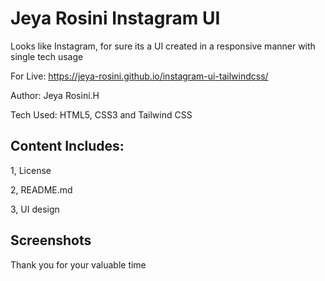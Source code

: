 # Jeya Rosini Instagram UI

Looks like Instagram, for sure its a UI created in a responsive manner with single tech usage

For Live: https://jeya-rosini.github.io/instagram-ui-tailwindcss/

Author: Jeya Rosini.H

Tech Used: HTML5, CSS3 and Tailwind CSS

## Content Includes:
1, License

2, README.md

3, UI design

## Screenshots


Thank you for your valuable time
